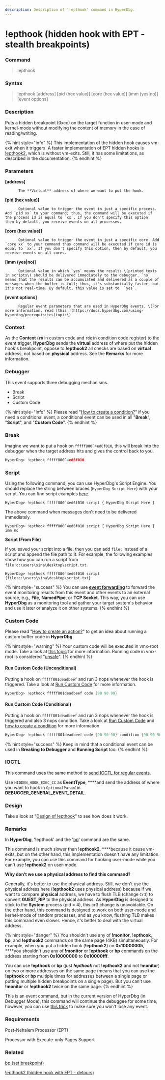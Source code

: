 ```yaml
---
description: Description of '!epthook' command in HyperDbg.
---
```


# !epthook \(hidden hook with EPT - stealth breakpoints\)

### Command

> !epthook

### Syntax

> !epthook \[address\] \[pid \(hex value\)\] \[core \(hex value\)\] \[imm \(yes\|no\)\] \[event options\]

### Description

Puts a hidden breakpoint \(0xcc\) on the target function in user-mode and kernel-mode without modifying the content of memory in the case of reading/writing.

{% hint style="info" %}
This implementation of the hidden hook causes vm-exit when it triggers. A faster implementation of EPT hidden hooks is [!epthook2](https://docs.hyperdbg.com/commands/extension-commands/epthook2), which is without vm-exits. Still, it has some limitations, as described in the documentation.
{% endhint %}

### Parameters

**\[address\]**

          The **Virtual** address of where we want to put the hook.

**\[pid \(hex value\)\]**

          Optional value to trigger the event in just a specific process. Add `pid xx` to your command; thus, the command will be executed if the process id is equal to `xx`. If you don't specify this option, then by default, you receive events on all processes.

**\[core \(hex value\)\]**

          Optional value to trigger the event in just a specific core. Add `core xx` to your command thus command will be executed if core id is equal to `xx`. If you don't specify this option, then by default, you receive events on all cores.

**\[imm \(yes\|no\)\]**

          Optional value in which `yes` means the results \(printed texts in scripts\) should be delivered immediately to the debugger. `no` means that the results can be accumulated and delivered as a couple of messages when the buffer is full; thus, it's substantially faster, but it's not real-time. By default, this value is set to  `yes`.

**\[event options\]**

          Regular event parameters that are used in HyperDbg events. \(For more information, read [this ](https://docs.hyperdbg.com/using-hyperdbg/prerequisites)topic\)

### Context

As the **Context** \(**`r8`** in custom code and **`rdx`** in condition code register\) to the event trigger, **HyperDbg** sends the **virtual** address of where put the hidden hook's breakpoint, oppose to **!epthook2** all checks are based on **virtual** address, not based on **physical** address. See the **Remarks** for more information.

### Debugger

This event supports three debugging mechanisms.

* Break
* Script
* Custom Code

{% hint style="info" %}
Please read  "[How to create a condition?](https://docs.hyperdbg.com/using-hyperdbg/prerequisites/how-to-create-a-condition)" if you need a conditional event, a conditional event can be used in all "**Break**", "**Script**", and "**Custom Code**".
{% endhint %}

### Break

Imagine we want to put a hook on ``fffff800`4ed6f010``, this will break into the debugger when the target address hits and gives the control back to you.

```c
HyperDbg> !epthook fffff800`4ed6f010 
```

### Script

Using the following command, you can use HyperDbg's Script Engine. You should replace the string between braces \(`HyperDbg Script Here`\) with your script. You can find script examples [here](https://docs.hyperdbg.com/commands/scripting-language/examples). 

    HyperDbg> !epthook fffff800`4ed6f010 script { HyperDbg Script Here }

The above command when messages don't need to be delivered immediately.

    HyperDbg> !epthook fffff800`4ed6f010 script { HyperDbg Script Here } imm no

**Script \(From File\)**

If you saved your script into a file, then you can add `file:` instead of a script and append the file path to it. For example, the following examples show how you can run a script from `file:c:\users\sina\desktop\script.txt`. 

    HyperDbg> !epthook fffff800`4ed6f010 script {file:c:\users\sina\desktop\script.txt}

{% hint style="success" %}
You can use [**event forwarding**](https://docs.hyperdbg.com/tips-and-tricks/misc/event-forwarding) to forward the event monitoring results from this event and other events to an external source, e.g., **File**, **NamedPipe**, or **TCP Socket**. This way, you can use **HyperDbg** as a monitoring tool and gather your target system's behavior and use it later or analyze it on other systems.
{% endhint %}

### Custom Code

Please read  "[How to create an action?](https://docs.hyperdbg.com/using-hyperdbg/prerequisites/how-to-create-an-action)" to get an idea about running a custom buffer code in **HyperDbg**.

{% hint style="warning" %}
Your custom code will be executed in vmx-root mode. Take a look at [this topic](https://docs.hyperdbg.com/tips-and-tricks/considerations/vmx-root-mode-vs-vmx-non-root-mode) for more information. Running code in vmx-root is considered "[unsafe](https://docs.hyperdbg.com/tips-and-tricks/considerations/the-unsafe-behavior)".
{% endhint %}

#### Run Custom Code \(Unconditional\)

Putting a hook on `fffff801deadbeef` and run 3 nops whenever the hook is triggered. Take a look at [Run Custom Code](https://docs.hyperdbg.com/using-hyperdbg/prerequisites/how-to-create-an-action#run-custom-codes) for more information.

```c
HyperDbg> !epthook fffff801deadbeef code {90 90 90}
```

#### Run Custom Code \(Conditional\)

Putting a hook on `fffff801deadbeef` and run 3 nops whenever the hook is triggered and also 3 nops condition. Take a look at [Run Custom Code](https://docs.hyperdbg.com/using-hyperdbg/prerequisites/how-to-create-an-action#run-custom-codes) and [how to create a condition](https://docs.hyperdbg.com/using-hyperdbg/prerequisites/how-to-create-a-condition) for more information.

```c
HyperDbg> !epthook fffff801deadbeef code {90 90 90} condition {90 90 90}
```

{% hint style="success" %}
Keep in mind that a conditional event can be used in **Breaking to Debugger** and **Running Script** too.
{% endhint %}

### IOCTL

This command uses the same method to [send IOCTL for regular events](https://docs.hyperdbg.com/design/debugger-internals/ioctl-requests-for-events). 

Use `HIDDEN_HOOK_EXEC_CC` as **EventType**, ****and send the address of where you want to hook in `OptionalParam1`in **DEBUGGER\_GENERAL\_EVENT\_DETAIL**.

### Design

Take a look at "[Design of !epthook](https://docs.hyperdbg.com/design/features/vmm-module/design-of-epthook)" to see how does it work.

### **Remarks**

In **HyperDbg**, '!epthook' and the '[bp](https://docs.hyperdbg.com/commands/debugging-commands/bp)' command are the same.

This command is much slower than **!epthook2**, ****because it cause vm-exits, but on the other hand, this implementation doesn't have any limitation. For example, you can use this command for hooking user-mode while you can't use **!epthook2** on user-mode.

**Why don't we use a physical address to find this command?** 

Generally, it's better to use the physical address. Still, we don't use the physical address here \(**!epthook2** uses physical address\) because if we want to compare **physical** address, we have to flush TLB \(change `Cr3`\) to convert **GUEST\_RIP** to the physical address. As **HyperDbg** is designed to stick to the **System** process \(pid = 4\), this cr3 change is unavoidable. On the other hand, this command is designed to work on both user-mode and kernel-mode of random processes, and as you know, flushing TLB makes this command even slower. Hence, it's better to deal with the virtual address.

{% hint style="danger" %}
You shouldn't use any of **!monitor**, **!epthook**, **bp**, and **!epthook2** commands on the same page \(4KB\) simultaneously. For example, when you put a hidden hook \(**!epthook2**\) on **0x10000005**, ****you shouldn't use any of **!monitor** or **!epthook** or **bp** commands on the address starting from **0x10000000** to **0x10000fff**.

 You can use **!epthook** or **bp** \(just _**!epthook**_ not **!epthook2** and not **!monitor**\) on two or more addresses on the same page \(means that you can use the **!epthook** or **bp** multiple times for addresses between a single page or putting multiple hidden breakpoints on a single page\). But you can't use **!monitor** or **!epthook2** twice on the same page.
{% endhint %}

This is an event command, but in the current version of HyperDbg \(in Debugger Mode\), this command will continue the debuggee for some time; however, you can use [this trick](https://docs.hyperdbg.com/tips-and-tricks/misc/enable-and-disable-events-in-debugger-mode) to make sure you won't lose any event.

### Requirements

Post-Nehalem Processor \(EPT\)

Processor with Execute-only Pages Support

### Related

[bp \(set breakpoint\)](https://docs.hyperdbg.com/commands/debugging-commands/bp)

[!epthook2 \(hidden hook with EPT - detours\)](https://docs.hyperdbg.com/commands/extension-commands/epthook2)

